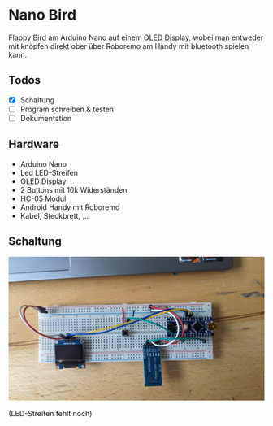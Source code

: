 # Nano Bird

Flappy Bird am Arduino Nano auf einem OLED Display, wobei man entweder mit knöpfen direkt ober über Roboremo am Handy mit bluetooth spielen kann.

## Todos

- [x] Schaltung
- [ ] Program schreiben & testen
- [ ] Dokumentation

## Hardware

- Arduino Nano
- Led LED-Streifen
- OLED Display
- 2 Buttons mit 10k Widerständen
- HC-05 Modul
- Android Handy mit Roboremo
- Kabel, Steckbrett, ...

## Schaltung

![schaltung](./assets/schaltung.jpg)

(LED-Streifen fehlt noch)
